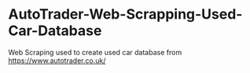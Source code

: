 # AutoTrader-Web-Scrapping-Used-Car-Database
Web Scraping used to create used car database from https://www.autotrader.co.uk/
